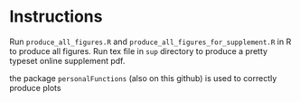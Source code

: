 # Instructions

Run `produce_all_figures.R` and `produce_all_figures_for_supplement.R` in R to produce all figures. Run tex file in `sup` directory to produce a pretty typeset online supplement pdf. 

the package `personalFunctions` (also on this github) is used to correctly produce plots
